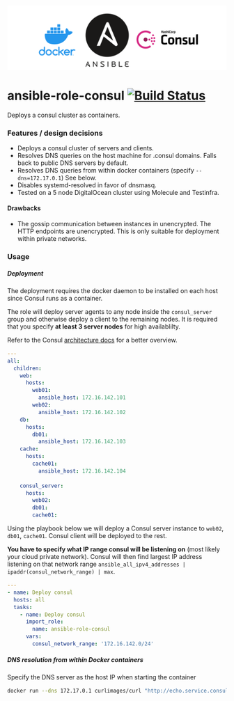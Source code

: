 ![logo](./logo.png)

# ansible-role-consul [![Build Status](https://ci.depode.com/api/badges/danihodovic/ansible-role-consul/status.svg)](https://ci.depode.com/danihodovic/ansible-role-consul)

Deploys a consul cluster as containers.

### Features / design decisions

- Deploys a consul cluster of servers and clients.
- Resolves DNS queries on the host machine for .consul domains. Falls back to public DNS servers by default.
- Resolves DNS queries from within docker containers (specify `--dns=172.17.0.1`) See below.
- Disables systemd-resolved in favor of dnsmasq.
- Tested on a 5 node DigitalOcean cluster using Molecule and Testinfra.

#### Drawbacks
- The gossip communication between instances in unencrypted. The HTTP endpoints
    are unencrypted. This is only suitable for deployment within private
    networks.

### Usage

##### Deployment

The deployment requires the docker daemon to be installed on each host since
Consul runs as a container.

The role will deploy server agents to any node inside the `consul_server` group
and otherwise deploy a client to the remaining nodes. It is required that
you specify **at least 3 server nodes** for high availablilty.

Refer to the Consul [architecture docs](https://www.consul.io/docs/architecture) for a better overview.

```yaml
---
all:
  children:
    web:
      hosts:
        web01:
          ansible_host: 172.16.142.101
        web02:
          ansible_host: 172.16.142.102
    db:
      hosts:
        db01:
          ansible_host: 172.16.142.103
    cache:
      hosts:
        cache01:
          ansible_host: 172.16.142.104

    consul_server:
      hosts:
        web02:
        db01:
        cache01:
```

Using the playbook below we will deploy a Consul server instance to `web02`,
`db01`, `cache01`. Consul client will be deployed to the rest.

**You have to specify what IP range consul will be listening on** (most likely
your cloud private network). Consul will then find largest IP address listening
on that network range `ansible_all_ipv4_addresses | ipaddr(consul_network_range) | max`.

```yaml
---
- name: Deploy consul
  hosts: all
  tasks:
    - name: Deploy consul
      import_role:
        name: ansible-role-consul
      vars:
        consul_network_range: '172.16.142.0/24'
```

##### DNS resolution from within Docker containers

Specify the DNS server as the host IP when starting the container

```sh
docker run --dns 172.17.0.1 curlimages/curl "http://echo.service.consul:13000"
```
